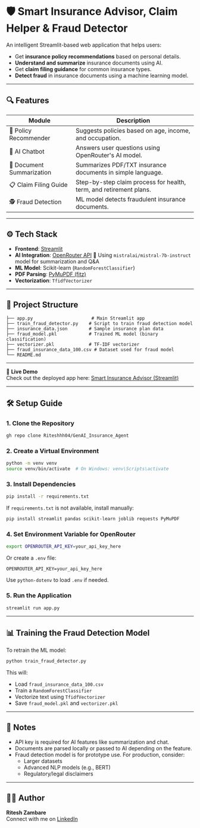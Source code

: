 # 🛡️ Smart Insurance Advisor, Claim Helper & Fraud Detector

An intelligent Streamlit-based web application that helps users:
- Get **insurance policy recommendations** based on personal details.
- **Understand and summarize** insurance documents using AI.
- Get **claim filing guidance** for common insurance types.
- **Detect fraud** in insurance documents using a machine learning model.

---

## 🔍 Features

| Module | Description |
|--------|-------------|
| 📝 Policy Recommender | Suggests policies based on age, income, and occupation. |
| 🧠 AI Chatbot | Answers user questions using OpenRouter's AI model. |
| 📄 Document Summarization | Summarizes PDF/TXT insurance documents in simple language. |
| 📋 Claim Filing Guide | Step-by-step claim process for health, term, and retirement plans. |
| 🕵️ Fraud Detection | ML model detects fraudulent insurance documents. |

---

## ⚙️ Tech Stack

- **Frontend**: [Streamlit](https://streamlit.io/)
- **AI Integration**: [OpenRouter API](https://openrouter.ai/)
🔹 Using `mistralai/mistral-7b-instruct` model for summarization and Q&A
- **ML Model**: Scikit-learn (`RandomForestClassifier`)
- **PDF Parsing**: [PyMuPDF (fitz)](https://pymupdf.readthedocs.io/)
- **Vectorization**: `TfidfVectorizer`

---

## 📁 Project Structure

```
├── app.py                      # Main Streamlit app
├── train_fraud_detector.py    # Script to train fraud detection model
├── insurance_data.json        # Sample insurance plan data
├── fraud_model.pkl            # Trained ML model (binary classification)
├── vectorizer.pkl             # TF-IDF vectorizer
├── fraud_insurance_data_100.csv # Dataset used for fraud model
└── README.md
```

---
🚀 **Live Demo**  
Check out the deployed app here: [Smart Insurance Advisor (Streamlit)](https://d2fdubtwe5uzkphxaukzsz.streamlit.app/)

---

## 🛠️ Setup Guide

### 1. Clone the Repository

```bash
gh repo clone Riteshhh04/GenAI_Insurance_Agent
```

### 2. Create a Virtual Environment

```bash
python -m venv venv
source venv/bin/activate  # On Windows: venv\Scripts\activate
```

### 3. Install Dependencies

```bash
pip install -r requirements.txt
```

If `requirements.txt` is not available, install manually:

```bash
pip install streamlit pandas scikit-learn joblib requests PyMuPDF
```

### 4. Set Environment Variable for OpenRouter

```bash
export OPENROUTER_API_KEY=your_api_key_here
```

Or create a `.env` file:

```
OPENROUTER_API_KEY=your_api_key_here
```

Use `python-dotenv` to load `.env` if needed.

### 5. Run the Application

```bash
streamlit run app.py
```

---

## 📊 Training the Fraud Detection Model

To retrain the ML model:

```bash
python train_fraud_detector.py
```

This will:
- Load `fraud_insurance_data_100.csv`
- Train a `RandomForestClassifier`
- Vectorize text using `TfidfVectorizer`
- Save `fraud_model.pkl` and `vectorizer.pkl`

---

## 📌 Notes

- API key is required for AI features like summarization and chat.
- Documents are parsed locally or passed to AI depending on the feature.
- Fraud detection model is for prototype use. For production, consider:
  - Larger datasets
  - Advanced NLP models (e.g., BERT)
  - Regulatory/legal disclaimers

---


## 👨‍💻 Author

**Ritesh Zambare**  
Connect with me on [LinkedIn](https://www.linkedin.com/in/ritesh-zambare-0265032b0/)  
